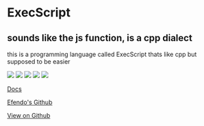 # ExecScript
## sounds like the js function, is a cpp dialect
this is a programming language called ExecScript thats like cpp but supposed to be easier

![](https://img.shields.io/badge/State-Alpha-yellow) ![](https://img.shields.io/github/last-commit/Efendo/ExecScript) ![](https://img.shields.io/badge/Created%20by-Efendo-success) ![](https://img.shields.io/github/repo-size/Efendo/ExecScript) ![](https://img.shields.io/github/languages/top/Efendo/ExecScript)

[Docs](/ExecScript/docs/Hello%20excs!.md)

[Efendo's Github](https://github.com/Efendo)

[View on Github](https://github.com/Efendo/ExecScript/)
